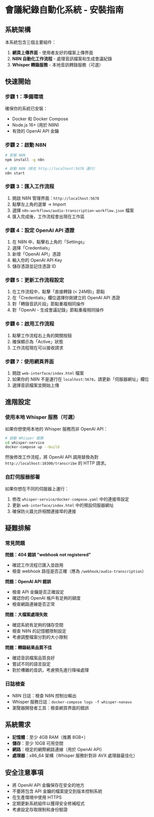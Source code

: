 # 會議紀錄自動化系統 - 安裝指南

## 系統架構
本系統包含三個主要組件：
1. **網頁上傳界面** - 使用者友好的檔案上傳界面
2. **N8N 自動化工作流程** - 處理音訊檔案和生成會議紀錄
3. **Whisper 轉錄服務** - 本地音訊轉錄服務（可選）

## 快速開始

### 步驟 1：準備環境

確保你的系統已安裝：
- Docker 和 Docker Compose
- Node.js 16+ (用於 N8N)
- 有效的 OpenAI API 金鑰

### 步驟 2：啟動 N8N

```bash
# 安裝 N8N
npm install -g n8n

# 啟動 N8N（將在 http://localhost:5678 運行）
n8n start
```

### 步驟 3：匯入工作流程

1. 開啟 N8N 管理界面：`http://localhost:5678`
2. 點擊左上角的選單 → Import
3. 選擇 `n8n-workflows/audio-transcription-workflow.json` 檔案
4. 匯入完成後，工作流程會出現在工作區

### 步驟 4：設定 OpenAI API 憑證

1. 在 N8N 中，點擊右上角的「Settings」
2. 選擇「Credentials」
3. 新增「OpenAI API」憑證
4. 輸入你的 OpenAI API Key
5. 儲存憑證並記住憑證 ID

### 步驟 5：更新工作流程設定

1. 在工作流程中，點擊「直接轉錄 (< 24MB)」節點
2. 在「Credentials」欄位選擇你剛建立的 OpenAI API 憑證
3. 對「轉錄音訊片段」節點重複相同操作
4. 對「OpenAI - 生成會議記錄」節點重複相同操作

### 步驟 6：啟用工作流程

1. 點擊工作流程右上角的開關按鈕
2. 確保顯示為「Active」狀態
3. 工作流程現在可以接收請求

### 步驟 7：使用網頁界面

1. 開啟 `web-interface/index.html` 檔案
2. 如果你的 N8N 不是運行在 `localhost:5678`，請更新「伺服器網址」欄位
3. 選擇音訊檔案並開始上傳

## 進階設定

### 使用本地 Whisper 服務（可選）

如果你想使用本地的 Whisper 服務而非 OpenAI API：

```bash
# 啟動 Whisper 服務
cd whisper-service
docker-compose up --build
```

然後修改工作流程，將 OpenAI API 調用替換為對 `http://localhost:10300/transcribe` 的 HTTP 請求。

### 自訂伺服器部署

如果你想在不同的伺服器上運行：

1. 修改 `whisper-service/docker-compose.yaml` 中的連接埠設定
2. 更新 `web-interface/index.html` 中的預設伺服器網址
3. 確保防火牆允許相關連接埠的連接

## 疑難排解

### 常見問題

**問題：404 錯誤 "webhook not registered"**
- 確認工作流程已匯入並啟用
- 檢查 webhook 路徑是否正確（應為 `/webhook/audio-transcription`）

**問題：OpenAI API 錯誤**
- 檢查 API 金鑰是否正確設定
- 確認你的 OpenAI 帳戶有足夠的額度
- 檢查網路連線是否正常

**問題：大檔案處理失敗**
- 確認系統有足夠的儲存空間
- 檢查 N8N 的記憶體限制設定
- 考慮調整檔案分割的大小限制

**問題：轉錄結果品質不佳**
- 確認音訊檔案品質良好
- 嘗試不同的語言設定
- 對於嘈雜的音訊，考慮預先進行降噪處理

### 日誌檢查

- N8N 日誌：檢查 N8N 控制台輸出
- Whisper 服務日誌：`docker-compose logs -f whisper-nonavx`
- 瀏覽器開發者工具：檢查網頁界面的錯誤

## 系統需求

- **記憶體**：至少 4GB RAM（推薦 8GB+）
- **儲存**：至少 10GB 可用空間
- **網路**：穩定的網際網路連線（用於 OpenAI API）
- **處理器**：x86_64 架構（Whisper 服務針對非 AVX 處理器最佳化）

## 安全注意事項

- 將 OpenAI API 金鑰保存在安全的地方
- 不要將包含 API 金鑰的檔案提交到版本控制系統
- 在生產環境中使用 HTTPS
- 定期更新系統組件以獲得安全修補程式
- 考慮設定存取限制和身份驗證